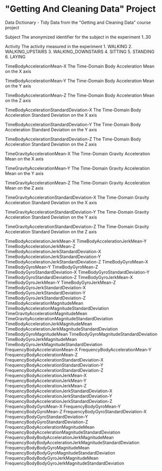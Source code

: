 # "Getting And Cleaning Data" Project
Data Dictionary - Tidy Data from the "Getting and Cleaning Data" course project

Subject
    The anonymized identifier for the subject in the experiment
    1..30
    
Activity
    The activity measured in the experiment
    1. WALKING
    2. WALKING_UPSTAIRS
    3. WALKING_DOWNSTAIRS
    4. SITTING
    5. STANDING
    6. LAYING

TimeBodyAccelerationMean-X
    The Time-Domain Body Acceleration Mean on the X axis

TimeBodyAccelerationMean-Y
    The Time-Domain Body Acceleration Mean on the Y axis

TimeBodyAccelerationMean-Z
    The Time-Domain Body Acceleration Mean on the Z axis

TimeBodyAccelerationStandardDeviation-X
    The Time-Domain Body Acceleration Standard Deviation on the X axis

TimeBodyAccelerationStandardDeviation-Y
    The Time-Domain Body Acceleration Standard Deviation on the Y axis

TimeBodyAccelerationStandardDeviation-Z
    The Time-Domain Body Acceleration Standard Deviation on the Z axis

TimeGravityAccelerationMean-X
    The Time-Domain Gravity Acceleration Mean on the X axis

TimeGravityAccelerationMean-Y
    The Time-Domain Gravity Acceleration Mean on the Y axis

TimeGravityAccelerationMean-Z
    The Time-Domain Gravity Acceleration Mean on the Z axis

TimeGravityAccelerationStandardDeviation-X
    The Time-Domain Gravity Acceleration Standard Deviation on the X axis
    
TimeGravityAccelerationStandardDeviation-Y
    The Time-Domain Gravity Acceleration Standard Deviation on the Y axis
    
TimeGravityAccelerationStandardDeviation-Z
    The Time-Domain Gravity Acceleration Standard Deviation on the Z axis
    
TimeBodyAccelerationJerkMean-X
TimeBodyAccelerationJerkMean-Y
TimeBodyAccelerationJerkMean-Z
TimeBodyAccelerationJerkStandardDeviation-X
TimeBodyAccelerationJerkStandardDeviation-Y
TimeBodyAccelerationJerkStandardDeviation-Z
TimeBodyGyroMean-X
TimeBodyGyroMean-Y
TimeBodyGyroMean-Z
TimeBodyGyroStandardDeviation-X
TimeBodyGyroStandardDeviation-Y
TimeBodyGyroStandardDeviation-Z
TimeBodyGyroJerkMean-X
TimeBodyGyroJerkMean-Y
TimeBodyGyroJerkMean-Z
TimeBodyGyroJerkStandardDeviation-X
TimeBodyGyroJerkStandardDeviation-Y
TimeBodyGyroJerkStandardDeviation-Z
TimeBodyAccelerationMagnitudeMean
TimeBodyAccelerationMagnitudeStandardDeviation
TimeGravityAccelerationMagnitudeMean
TimeGravityAccelerationMagnitudeStandardDeviation
TimeBodyAccelerationJerkMagnitudeMean
TimeBodyAccelerationJerkMagnitudeStandardDeviation
TimeBodyGyroMagnitudeMean
TimeBodyGyroMagnitudeStandardDeviation
TimeBodyGyroJerkMagnitudeMean
TimeBodyGyroJerkMagnitudeStandardDeviation
FrequencyBodyAccelerationMean-X
FrequencyBodyAccelerationMean-Y
FrequencyBodyAccelerationMean-Z
FrequencyBodyAccelerationStandardDeviation-X
FrequencyBodyAccelerationStandardDeviation-Y
FrequencyBodyAccelerationStandardDeviation-Z
FrequencyBodyAccelerationJerkMean-X
FrequencyBodyAccelerationJerkMean-Y
FrequencyBodyAccelerationJerkMean-Z
FrequencyBodyAccelerationJerkStandardDeviation-X
FrequencyBodyAccelerationJerkStandardDeviation-Y
FrequencyBodyAccelerationJerkStandardDeviation-Z
FrequencyBodyGyroMean-X
FrequencyBodyGyroMean-Y
FrequencyBodyGyroMean-Z
FrequencyBodyGyroStandardDeviation-X
FrequencyBodyGyroStandardDeviation-Y
FrequencyBodyGyroStandardDeviation-Z
FrequencyBodyAccelerationMagnitudeMean
FrequencyBodyAccelerationMagnitudeStandardDeviation
FrequencyBodyBodyAccelerationJerkMagnitudeMean
FrequencyBodyBodyAccelerationJerkMagnitudeStandardDeviation
FrequencyBodyBodyGyroMagnitudeMean
FrequencyBodyBodyGyroMagnitudeStandardDeviation
FrequencyBodyBodyGyroJerkMagnitudeMean
FrequencyBodyBodyGyroJerkMagnitudeStandardDeviation